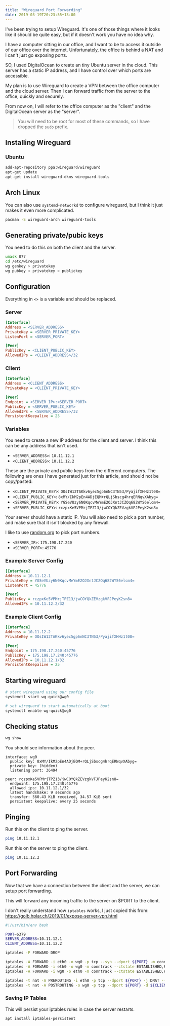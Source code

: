 ```yaml
---
title: "Wireguard Port Forwarding"
date: 2019-03-19T20:23:55+13:00
---
```


I've been trying to setup Wireguard. It's one of those things where it looks
like it should be quite easy, but if it doesn't work you have no idea why.

I have a computer sitting in our office, and I want to be to access it outside
of our office over the internet. Unfortunately, the office is behind a NAT and
I can't just go exposing ports.

SO, I used DigitalOcean to create an tiny Ubuntu server in the cloud. This
server has a static IP address, and I have control over which ports are
accessible.

My plan is to use Wireguard to create a VPN between the office computer and the
cloud server. Then I can forward traffic from the server to the office, quickly
and securely.

From now on, I will refer to the office computer as the "client" and the
DigitalOcean server as the "server".

> You will need to be root for most of these commands, so I have dropped the
> `sudo` prefix.

## Installing Wireguard 

### Ubuntu

``` bash
add-apt-repository ppa:wireguard/wireguard
apt-get update
apt-get install wireguard-dkms wireguard-tools
```

## Arch Linux

You can also use `systemd-networkd` to configure wireguard, but I think it just
makes it even more complicated.

``` bash
pacman -S wireguard-arch wireguard-tools
```

## Generating private/pubic keys

You need to do this on both the client and the server.

``` bash
umask 077
cd /etc/wireguard
wg genkey > privatekey
wg pubkey < privatekey > publickey
```

## Configuration

Everything in `<>` is a variable and should be replaced.

### Server

``` cfg
[Interface]
Address = <SERVER_ADDRESS>
PrivateKey = <SERVER_PRIVATE_KEY>
ListenPort = <SERVER_PORT>

[Peer]
PublicKey = <CLIENT_PUBLIC_KEY>
AllowedIPs = <CLIENT_ADDRESS>/32
``` 

### Client

``` cfg
[Interface]
Address = <CLIENT_ADDRESS>
PrivateKey = <CLIENT_PRIVATE_KEY>

[Peer]
Endpoint = <SERVER_IP>:<SERVER_PORT>
PublicKey = <SERVER_PUBLIC_KEY>
AllowedIPs = <SERVER_ADDRESS>/32
PersistentKeepalive = 25
```

### Variables

You need to create a new IP address for the client and server. I think this can
be any address that isn't used.

- `<SERVER_ADDRESS>`: `10.11.12.1`
- `<CLIENT_ADDRESS>`: `10.11.12.2`

These are the private and public keys from the different computers. The
following are ones I have generated just for this article, and should not be
copy/pasted:

- `<CLIENT_PRIVATE_KEY>`: `OOsIW12TAKkv6yec5gp6nNC3TN53/PyajifXHHz1t08=`
- `<CLIENT_PUBLIC_KEY>`: `8xMY/IkM2pEn4ADjEQM+rQLjSbscg4hrqERNqvXAbyg=`
- `<SERVER_PRIVATE_KEY>`: `YGSeVUzy6N0KqcvMeYmE2OJXntJCZOq682WYS6elcm4=`
- `<SERVER_PUBLIC_KEY>`: `rczpxKe5VPMrjTPZ13/jwCOYQkZEVzgkVFJPeyK2sn8=`

Your server should have a static IP. You will also need to pick a port number,
and make sure that it isn't blocked by any firewall.

I like to use
[random.org](https://www.random.org/integers/?num=1&min=5001&max=49151&col=5&base=10&format=html&rnd=new)
to pick port numbers.

- `<SERVER_IP>`: `175.198.17.240`
- `<SERVER_PORT>`: `45776`

### Example Server Config

``` cfg
[Interface]
Address = 10.11.12.1
PrivateKey = YGSeVUzy6N0KqcvMeYmE2OJXntJCZOq682WYS6elcm4=
ListenPort = 45776

[Peer]
PublicKey = rczpxKe5VPMrjTPZ13/jwCOYQkZEVzgkVFJPeyK2sn8=
AllowedIPs = 10.11.12.2/32
```

### Example Client Config

``` cfg
[Interface]
Address = 10.11.12.2
PrivateKey = OOsIW12TAKkv6yec5gp6nNC3TN53/PyajifXHHz1t08=

[Peer]
Endpoint = 175.198.17.240:45776
PublicKey = 175.198.17.240:45776
AllowedIPs = 10.11.12.1/32
PersistentKeepalive = 25
```

## Starting wireguard

``` bash
# start wireguard using our config file
systemctl start wg-quick@wg0

# set wireguard to start automatically at boot
systemctl enable wg-quick@wg0
```

## Checking status

``` bash
wg show
```

You should see information about the peer.

```
interface: wg0
  public key: 8xMY/IkM2pEn4ADjEQM+rQLjSbscg4hrqERNqvXAbyg=
  private key: (hidden)
  listening port: 36494

peer: rczpxKe5VPMrjTPZ13/jwCOYQkZEVzgkVFJPeyK2sn8=
  endpoint: 175.198.17.240:45776
  allowed ips: 10.11.12.1/32
  latest handshake: 9 seconds ago
  transfer: 560.43 KiB received, 34.57 KiB sent
  persistent keepalive: every 25 seconds
```

## Pinging

Run this on the client to ping the server.

``` bash
ping 10.11.12.1
```

Run this on the server to ping the client.

``` bash
ping 10.11.12.2
```

## Port Forwarding

Now that we have a connection between the client and the server, we can setup
port forwarding.

This will forward any incoming traffic to the server on $PORT to the client.

I don't really understand how `iptables` works, I just copied this from:
https://golb.hplar.ch/2019/01/expose-server-vpn.html

``` bash
#!/usr/bin/env bash

PORT=6379
SERVER_ADDRESS=10.11.12.1
CLIENT_ADDRESS=10.11.12.2

iptables -P FORWARD DROP

iptables -A FORWARD -i eth0 -o wg0 -p tcp --syn --dport ${PORT} -m conntrack --ctstate NEW -j ACCEPT
iptables -A FORWARD -i eth0 -o wg0 -m conntrack --ctstate ESTABLISHED,RELATED -j ACCEPT
iptables -A FORWARD -i wg0 -o eth0 -m conntrack --ctstate ESTABLISHED,RELATED -j ACCEPT

iptables -t nat -A PREROUTING -i eth0 -p tcp --dport ${PORT} -j DNAT --to-destination ${CLIENT_ADDRESS}
iptables -t nat -A POSTROUTING -o wg0 -p tcp --dport ${PORT} -d ${CLIENT_ADDRESS} -j SNAT --to-source ${SERVER_ADDRESS}
```

### Saving IP Tables

This will persist your iptables rules in case the server restarts.

``` bash
apt install iptables-persistent
```
